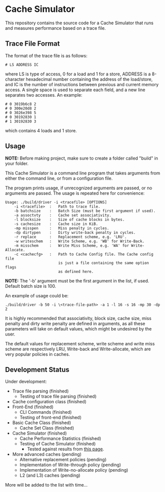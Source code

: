 # Cache Simulator
This repository contains the source code for a Cache Simulator that runs and measures performance based on a trace file.

## Trace File Format
The format of the trace file is as follows:

    # LS ADDRESS IC
where LS is type of access, 0 for a load and 1 for a store, ADDRESS is a 8-character hexadecimal number containing the address of the load/store, and IC is the number of instructions between previous and current memory access. A single space is used to separate each field, and a new line separates two accesses. An example:

    # 0 3019b6c8 2
    # 0 300e20d8 2
    # 0 3026e398 5
    # 0 30192830 1
    # 1 30192830 3
which contains 4 loads and 1 store.

## Usage
**NOTE:** Before making project, make sure to create a folder called "build" in your folder.

This Cache Simulator is a command line program that takes arguments from either the command line, or from a configuration file.

The program prints usage, if unrecognized arguments are passed, or no arguments are passed. The usage is repeated here for convenience:

    Usage: ./build/driver -i <tracefile> [OPTIONS]
        -i <tracefile>  :   Path to trace file.
        -b batchsize    :   Batch Size (must be first argument if used).
        -a assoctvty    :   Cache set associativity.
        -l blocksize    :   Size of cache blocks in bytes.
        -s cachesize    :   Cache size in KiB.
        -mp misspen     :   Miss penalty in cycles.
        -dp dirtypen    :   Dirty write-back penalty in cycles.
        -r replace      :   Replacement scheme, e.g. 'LRU'.
        -w writeschem   :   Write Scheme, e.g. 'WB' for Write-Back.
        -m misschem     :   Write Miss Scheme, e.g. 'WA' for Write-Allocate.
        -c <cachecfg>   :   Path to Cache Config file. The Cache config file 
                            is just a file containing the same option flags 
                            as defined here.

**NOTE:** The '-b' argument must be the first argument in the list, if used. Default batch size is 100.

An example of usage could be:

    ./build/driver -b 50 -i \<trace-file-path> -a 1 -l 16 -s 16 -mp 30 -dp 2

It is highly recommended that associativity, block size, cache size, miss penalty and dirty write penalty are defined in arguments, as all these parameters will take on default values, which might be undesired by the user.

The default values for replacement scheme, write scheme and write miss scheme are respectively LRU, Write-back and Write-allocate, which are very popular policies in caches.

## Development Status
Under development: 
* Trace file parsing (finished)
    * Testing of trace file parsing (finished)
* Cache configuration class (finished)
* Front-End (finished)
    * CLI Commands (finished)
    * Testing of front-end (finished)
* Basic Cache Class (finished)
    * Cache Set Class (finished)
* Cache Simulator (finished)
    * Cache Performance Statistics (finished)
    * Testing of Cache Simulator (finished)
        * Tested against results from [this page](https://www.cs.oberlin.edu/%7Ectaylor/classes/210SP13/cache.html).
* More advanced caches (pending)
    * Alternative replacement policies (pending)
    * Implementation of Write-through policy (pending)
    * Implementation of Write-no-allocate policy (pending)
    * L2 (and L3) caches (pending)

More will be added to the list with time...

